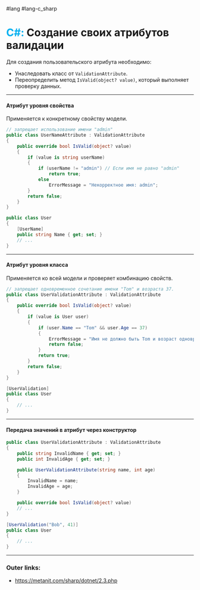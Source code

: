 #lang #lang-c_sharp
# <font color="#00b0f0">C#:</font> Создание своих атрибутов валидации

Для создания пользовательского атрибута необходимо:
  - Унаследовать класс от `ValidationAttribute`.
  - Переопределить метод `IsValid(object? value)`, который выполняет проверку данных.

---

#### **Атрибут уровня свойства**
Применяется к конкретному свойству модели.

```csharp
// запрещает использование имени "admin"
public class UserNameAttribute : ValidationAttribute
{
    public override bool IsValid(object? value)
    {
        if (value is string userName)
        {
            if (userName != "admin") // Если имя не равно "admin"
                return true;
            else
                ErrorMessage = "Некорректное имя: admin";
        }
        return false;
    }
}
```

```csharp
public class User
{
    [UserName]
    public string Name { get; set; }
	// ...
}
```

---

#### **Атрибут уровня класса**
Применяется ко всей модели и проверяет комбинацию свойств.

```csharp
// запрещает одновременное сочетание имени "Tom" и возраста 37.
public class UserValidationAttribute : ValidationAttribute
{
    public override bool IsValid(object? value)
    {
        if (value is User user)
        {
            if (user.Name == "Tom" && user.Age == 37)
            {
                ErrorMessage = "Имя не должно быть Tom и возраст одновременно не должен быть равен 37";
                return false;
            }
            return true;
        }
        return false;
    }
}
```

```csharp
[UserValidation]
public class User
{
    // ...
}
```


---

#### **Передача значений в атрибут через конструктор**

```csharp
public class UserValidationAttribute : ValidationAttribute
{
    public string InvalidName { get; set; }
    public int InvalidAge { get; set; }

    public UserValidationAttribute(string name, int age)
    {
        InvalidName = name;
        InvalidAge = age;
    }

    public override bool IsValid(object? value)
    // ...
}
```

```csharp
[UserValidation("Bob", 41)]
public class User
{
    // ...
}
```

---
### Outer links:
- https://metanit.com/sharp/dotnet/2.3.php